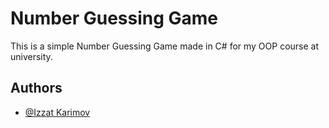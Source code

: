 
# Number Guessing Game

This is a simple Number Guessing Game made in C# for my OOP course at university.


## Authors

- [@Izzat Karimov](https://www.github.com/izzatkarimov)

